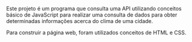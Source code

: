 Este projeto é um programa que consulta uma API utilizando conceitos básico de JavaScript para realizar uma consulta de dados para obter determinadas informações acerca do clima de uma cidade. 

Para construir a página web, foram utilizados conceitos de HTML e CSS.